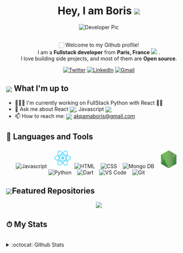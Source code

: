   <div align="center">
        <h1>Hey, I am Boris <img
                src="https://media.giphy.com/media/hvRJCLFzcasrR4ia7z/giphy.gif" width="32"></h1>
        <img alt="Developer Pic"
            src="https://i0.wp.com/img.pngio.com/smiling-emoji-png-transparent-background-image-free-png-templates-smile-emoji-png-1000_824.png" width="350"/>
        <br/><br/>
      <p>🏻 Welcome to my Github profile!<br />
            I am a <b>Fullstack developer</b> from <b>Paris, France</b> <img
                src="https://upload.wikimedia.org/wikipedia/commons/thumb/c/c3/Flag_of_France.svg/900px-Flag_of_France.svg.png" width="14" /> .<br />
            I love building side projects, and most of them are <b>Open source</b>. </p>
        <div>
            <a href="https://twitter.com/akpamaboris" target="_blank"><img alt="Twitter"
                    src="https://img.shields.io/badge/twitter-%231DA1F2.svg?&style=for-the-badge&logo=twitter&logoColor=white" /></a>
            <a href="https://www.linkedin.com/in/borisakpama/" target="_blank"><img alt="LinkedIn"
                    src="https://img.shields.io/badge/linkedin-%230077B5.svg?&style=for-the-badge&logo=linkedin&logoColor=white" /></a>
            <a href="mailto:akpamaboris@gmail.com" target="_blank"><img alt="Gmail"
                    src="https://img.shields.io/badge/-Gmail-D14836?style=for-the-badge&logo=Gmail&logoColor=white" /></a>
        </div>
    </div>      
    
    
 <div>
        <h2><img align="center"
                src="https://emojis.slackmojis.com/emojis/images/1584726375/8272/blob-cool.gif?1584726375" width="28" />
            What I'm up to</h2>
        <ul>
            <li> 👨🏻‍💻 I'm currently working on FullStack Python with React ✍🏻</li>
            <li> 💬 Ask me about React <img align="center"
                    src="https://emojis.slackmojis.com/emojis/images/1473950148/1161/react.png?1473950148"
                    width="16" />, Javascript <img align="center"
                    src="https://emojis.slackmojis.com/emojis/images/1450441296/151/javascript.png?1450441296"
                    width="16" /></li>
            <li>📫 How to reach me: <img align="center"
                    src="https://emojis.slackmojis.com/emojis/images/1450319444/38/gmail.png?1450319444" width="17" />
                <a href="mailto:akpamaboris@gmail.com" target="_blank">akpamaboris@gmail.com</a></li>
        </ul>
    </div>
    
    
    
    
    
    
    
 <div>
        <h2>🧰 Languages and Tools</h2>
        <p align="center">
            <img src="https://upload.wikimedia.org/wikipedia/commons/9/99/Unofficial_JavaScript_logo_2.svg" width="48"
                alt="Javascript" />&nbsp;&nbsp;&nbsp
            <img src="https://raw.githubusercontent.com/github/explore/80688e429a7d4ef2fca1e82350fe8e3517d3494d/topics/react/react.png"
                alt="React.js" width="55" />
            <img src="https://upload.wikimedia.org/wikipedia/commons/6/61/HTML5_logo_and_wordmark.svg" alt="HTML"
                width="48" />&nbsp;&nbsp;&nbsp
            <img src="https://upload.wikimedia.org/wikipedia/commons/d/d5/CSS3_logo_and_wordmark.svg" alt="CSS"
                width="35" />&nbsp;&nbsp;&nbsp
            <img src="https://avatars1.githubusercontent.com/u/45120?s=200&v=4" alt="Mongo DB"
                width="48" />&nbsp;&nbsp;&nbsp
            <img src="https://raw.githubusercontent.com/github/explore/80688e429a7d4ef2fca1e82350fe8e3517d3494d/topics/nodejs/nodejs.png"
                alt="Node.js" width="48" />&nbsp;&nbsp;&nbsp
            <img src="https://upload.wikimedia.org/wikipedia/commons/c/c3/Python-logo-notext.svg" alt="Python"
                width="48" />&nbsp;&nbsp;&nbsp
            <img src="https://avatars1.githubusercontent.com/u/1609975?s=200&v=4" width="48"
                alt="Dart" />&nbsp;&nbsp;&nbsp
            <img src="https://upload.wikimedia.org/wikipedia/commons/9/9a/Visual_Studio_Code_1.35_icon.svg" alt="VS Code" width="50" />&nbsp;&nbsp;&nbsp
            <img src="https://upload.wikimedia.org/wikipedia/commons/3/3f/Git_icon.svg" alt="Git"
                width="48" />&nbsp;&nbsp;&nbsp
        </p>
    </div>
    
    
  <div>
        <h2><img align="center" width="35"
                src="https://emojis.slackmojis.com/emojis/images/1531847048/4223/blob-100.gif?1531847048" />Featured
            Repositories</h2>
        <p align="center">
            <a href="https://github.com/akpamaboris/chat-frontend-Mern">
                <img src="https://github-readme-stats.vercel.app/api/pin/?username=akpamaboris&repo=chat-app-boris&theme=dark" /></a>
    </div>
    
    
 <div>
        <h2>⏱ My Stats
        </h2>
    </div><br />
    <div>
        <details>
            <summary>
                :octocat: Github Stats
            </summary>
            <br />
            <p align="center">
                <img height="160" alt="Akpama Boris Github Stats"
                    src="https://github-readme-stats.vercel.app/api?username=akpamaboris&show_icons=true&hide_border=true&theme=dark&count_private=true" />
                <img alt="Aromal's Github Stats" height="160"
                    src="https://github-readme-stats.vercel.app/api/top-langs/?username=akpamaboris&hide=assembly&layout=compact&theme=dark" />
            </p>
        </details>
    </div>
